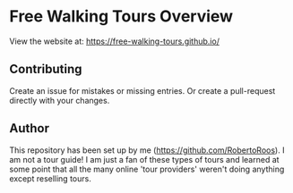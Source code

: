 # Free Walking Tours Overview

View the website at: https://free-walking-tours.github.io/

## Contributing

Create an issue for mistakes or missing entries.
Or create a pull-request directly with your changes.

## Author

This repository has been set up by me (https://github.com/RobertoRoos).
I am not a tour guide!
I am just a fan of these types of tours and learned at some point that all the many online 'tour providers' weren't doing anything except reselling tours.

